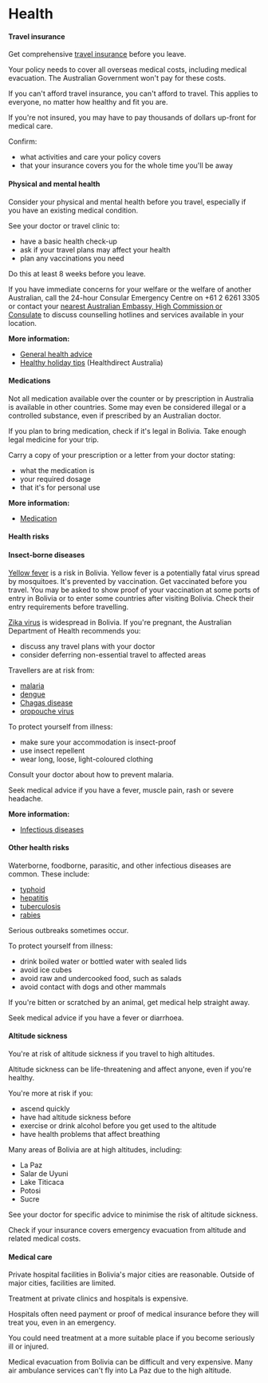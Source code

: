 # Health

#### Travel insurance

Get comprehensive [travel insurance](/before-you-go/the-basics/travel-insurance "Travel insurance") before you leave.

Your policy needs to cover all overseas medical costs, including medical evacuation. The Australian Government won't pay for these costs.

If you can't afford travel insurance, you can't afford to travel. This applies to everyone, no matter how healthy and fit you are.

If you're not insured, you may have to pay thousands of dollars up-front for medical care.

Confirm:

* what activities and care your policy covers
* that your insurance covers you for the whole time you'll be away

#### Physical and mental health

Consider your physical and mental health before you travel, especially if you have an existing medical condition.

See your doctor or travel clinic to:

* have a basic health check-up
* ask if your travel plans may affect your health
* plan any vaccinations you need

Do this at least 8 weeks before you leave.

If you have immediate concerns for your welfare or the welfare of another Australian, call the 24-hour Consular Emergency Centre on +61 2 6261 3305 or contact your [nearest Australian Embassy, High Commission or Consulate](https://www.dfat.gov.au/about-us/our-locations/missions/our-embassies-and-consulates-overseas) to discuss counselling hotlines and services available in your location.

**More information:**

* [General health advice](/before-you-go/health "Taking care of your health")
* [Healthy holiday tips](https://www.healthdirect.gov.au/healthy-holiday-tips-infographic) (Healthdirect Australia)

#### Medications

Not all medication available over the counter or by prescription in Australia is available in other countries. Some may even be considered illegal or a controlled substance, even if prescribed by an Australian doctor.

If you plan to bring medication, check if it's legal in Bolivia. Take enough legal medicine for your trip.

Carry a copy of your prescription or a letter from your doctor stating:

* what the medication is
* your required dosage
* that it's for personal use

**More information:**

* [Medication](/before-you-go/health/medications "Medication and medical equipment")

#### Health risks

#### Insect-borne diseases

[Yellow fever](http://www.health.gov.au/yellowfever) is a risk in Bolivia. Yellow fever is a potentially fatal virus spread by mosquitoes. It's prevented by vaccination. Get vaccinated before you travel. You may be asked to show proof of your vaccination at some ports of entry in Bolivia or to enter some countries after visiting Bolivia. Check their entry requirements before travelling. 

[Zika virus](http://www.health.gov.au/internet/main/publishing.nsf/Content/ohp-zika-countries.htm) is widespread in Bolivia. If you're pregnant, the Australian Department of Health recommends you:

* discuss any travel plans with your doctor
* consider deferring non-essential travel to affected areas

Travellers are at risk from:

* [malaria](https://www.who.int/news-room/fact-sheets/detail/malaria)
* [dengue](http://www.who.int/denguecontrol/disease/en/)
* [Chagas disease](https://www.who.int/en/news-room/fact-sheets/detail/chagas-disease-(american-trypanosomiasis))
* [oropouche virus](https://www.cdc.gov/oropouche/about/index.html)

To protect yourself from illness:

* make sure your accommodation is insect-proof
* use insect repellent
* wear long, loose, light-coloured clothing

Consult your doctor about how to prevent malaria.

Seek medical advice if you have a fever, muscle pain, rash or severe headache.

**More information:**

* [Infectious diseases](/before-you-go/health/diseases "Infectious diseases")

#### Other health risks

Waterborne, foodborne, parasitic, and other infectious diseases are common. These include:

* [typhoid](https://www.who.int/immunization/diseases/typhoid/en/)
* [hepatitis](https://www.who.int/hepatitis/en/)
* [tuberculosis](https://www.who.int/news-room/fact-sheets/detail/tuberculosis)
* [rabies](https://www.who.int/news-room/fact-sheets/detail/rabies)

Serious outbreaks sometimes occur.

To protect yourself from illness:

* drink boiled water or bottled water with sealed lids
* avoid ice cubes
* avoid raw and undercooked food, such as salads
* avoid contact with dogs and other mammals

If you're bitten or scratched by an animal, get medical help straight away.

Seek medical advice if you have a fever or diarrhoea.

#### Altitude sickness

You're at risk of altitude sickness if you travel to high altitudes.

Altitude sickness can be life-threatening and affect anyone, even if you're healthy.

You're more at risk if you:

* ascend quickly
* have had altitude sickness before
* exercise or drink alcohol before you get used to the altitude
* have health problems that affect breathing

Many areas of Bolivia are at high altitudes, including:

* La Paz
* Salar de Uyuni
* Lake Titicaca
* Potosi
* Sucre

See your doctor for specific advice to minimise the risk of altitude sickness.

Check if your insurance covers emergency evacuation from altitude and related medical costs.

#### Medical care

Private hospital facilities in Bolivia's major cities are reasonable. Outside of major cities, facilities are limited.

Treatment at private clinics and hospitals is expensive.

Hospitals often need payment or proof of medical insurance before they will treat you, even in an emergency.

You could need treatment at a more suitable place if you become seriously ill or injured.

Medical evacuation from Bolivia can be difficult and very expensive. Many air ambulance services can't fly into La Paz due to the high altitude.